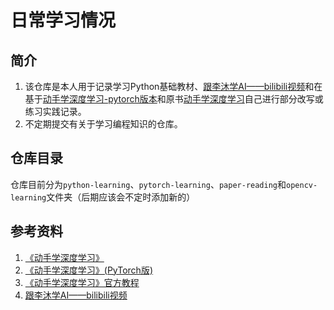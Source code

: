 # 日常学习情况
## 简介
1. 该仓库是本人用于记录学习Python基础教材、[跟李沐学AI——bilibili视频](https://space.bilibili.com/1567748478)和在基于[动手学深度学习-pytorch版本](https://tangshusen.me/Dive-into-DL-PyTorch)和原书[动手学深度学习](https://zh-v2.d2l.ai/)自己进行部分改写或练习实践记录。  
2. 不定期提交有关于学习编程知识的仓库。
## 仓库目录
仓库目前分为`python-learning`、`pytorch-learning`、`paper-reading`和`opencv-learning`文件夹（后期应该会不定时添加新的）
## 参考资料
1. [《动手学深度学习》](https://github.com/d2l-ai/d2l-zh)
2. [《动手学深度学习》(PyTorch版)](https://github.com/ShusenTang/Dive-into-DL-PyTorch)
3. [《动手学深度学习》官方教程](https://zh-v2.d2l.ai/)
4. [跟李沐学AI——bilibili视频](https://space.bilibili.com/1567748478)
